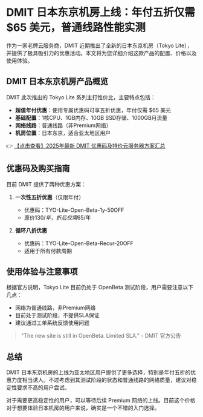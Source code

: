 # DMIT 日本东京机房上线：年付五折仅需 $65 美元，普通线路性能实测

作为一家老牌云服务商，DMIT 近期推出了全新的日本东京机房（Tokyo Lite），并提供了极具吸引力的优惠活动。本文将为您详细介绍这款产品的配置、价格以及使用体验。

## DMIT 日本东京机房产品概览

DMIT 此次推出的 Tokyo Lite 系列主打性价比，主要特点包括：

- **超值年付优惠**：使用专属优惠码可享五折优惠，年付仅需 $65 美元
- **基础配置**：1核CPU、1GB内存、10GB SSD存储、1000GB月流量
- **网络线路**：普通线路（非Premium网络）
- **机房位置**：日本东京，适合亚太地区用户

👉 [【点击查看】2025年最新 DMIT 优惠码及特价云服务器方案汇总](https://bit.ly/dmit_coupon)

## 优惠码及购买指南

目前 DMIT 提供了两种优惠方案：

1. **一次性五折优惠**（仅限年付）
   - 优惠码：TYO-Lite-Open-Beta-1y-50OFF
   - 原价$130/年，折后仅需$65/年

2. **循环八折优惠**
   - 优惠码：TYO-Lite-Open-Beta-Recur-20OFF
   - 适用于所有付款周期

## 使用体验与注意事项

根据官方说明，Tokyo Lite 目前仍处于 OpenBeta 测试阶段，用户需要注意以下几点：

- 网络为普通线路，非Premium网络
- 目前处于测试阶段，不提供SLA保证
- 建议通过工单系统反馈使用问题

> "The new site is still in OpenBeta. Limited SLA." - DMIT 官方公告

## 总结

DMIT 日本东京机房的上线为亚太地区用户提供了更多选择，特别是年付五折的优惠力度相当诱人。不过考虑到其测试阶段的状态和普通线路的网络质量，建议对稳定性要求不高的用户尝试。

对于需要更高稳定性的用户，可以等待后续 Premium 网络的上线。目前这个价格对于想要体验日本机房的用户来说，确实是一个不错的入门选择。